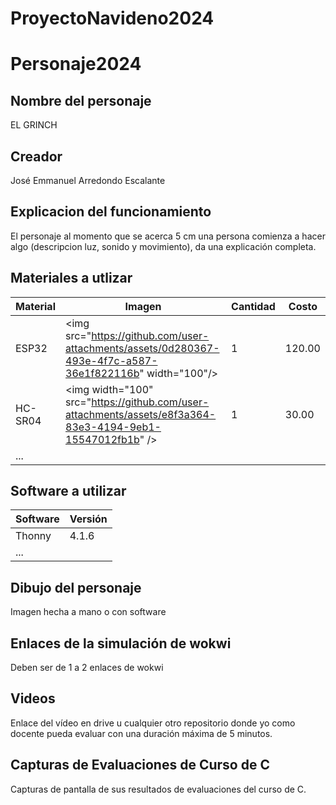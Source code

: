 # ProyectoNavideno2024

# Personaje2024
## Nombre del personaje
EL GRINCH
## Creador
José Emmanuel Arredondo Escalante
## Explicacion del funcionamiento
El personaje al momento que se acerca 5 cm una persona comienza a hacer algo (descripcion luz, sonido y movimiento), da una explicación completa.

## Materiales a utlizar
|Material|Imagen|Cantidad|Costo|
|--|--|--|--|
|ESP32|<img src="https://github.com/user-attachments/assets/0d280367-493e-4f7c-a587-36e1f822116b&quot; width="100"/>|1|120.00|
|HC-SR04|<img width="100" src="https://github.com/user-attachments/assets/e8f3a364-83e3-4194-9eb1-15547012fb1b&quot; />|1|30.00|
|...||||

## Software a utilizar
|Software|Versión|
|--|--|
|Thonny|4.1.6|
|...||

## Dibujo del personaje
Imagen hecha a mano o con software

## Enlaces de la simulación de wokwi
Deben ser de 1 a 2 enlaces de wokwi

## Videos
Enlace del vídeo en drive u cualquier otro repositorio donde yo como docente pueda evaluar con una duración máxima de 5 minutos.

## Capturas de Evaluaciones de Curso de C
Capturas de pantalla de sus resultados de evaluaciones del curso de C.

